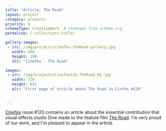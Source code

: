 ```yaml
---
title: "Article: The Road"
layout: project
category: projects
priority: 8
schemaType: CreativeWork  # itemtype from schema.org
permalink: /:collection/:title/

gallery-images:
 - src: /img/projects/cinefex-theRoad-gallery.jpg
   width: 448
   height: 199
   alt: "Cinefex - The Road"

images:
 - src: /img/projects/Cinefex120_TheRoad_01.jpg
   width: 720
   height: 641
   alt: "First page of article about The Road in Cinfex #120"


---
```



[Cinefex](http://www.cinefex.com/) issue #120 contains an article about the essential contribution that visual effects studio Dive made to the feature film [The Road](http://www.theroad-movie.com/). I’m very proud of our work, and I'm pleased to appear in the article.

